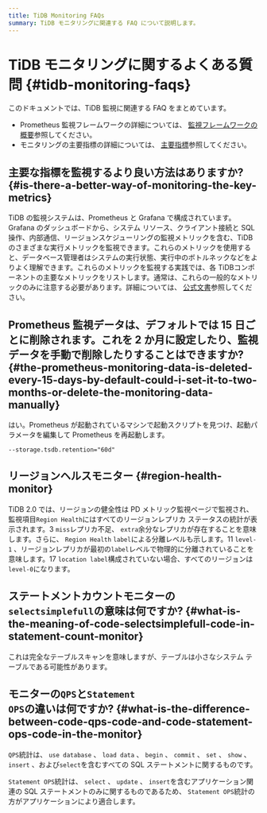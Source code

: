 ```yaml
---
title: TiDB Monitoring FAQs
summary: TiDB モニタリングに関連する FAQ について説明します。
---
```


# TiDB モニタリングに関するよくある質問 {#tidb-monitoring-faqs}

このドキュメントでは、TiDB 監視に関連する FAQ をまとめています。

-   Prometheus 監視フレームワークの詳細については、 [監視フレームワークの概要](/tidb-monitoring-framework.md)参照してください。
-   モニタリングの主要指標の詳細については、 [主要指標](/grafana-overview-dashboard.md)参照してください。

## 主要な指標を監視するより良い方法はありますか? {#is-there-a-better-way-of-monitoring-the-key-metrics}

TiDB の監視システムは、Prometheus と Grafana で構成されています。Grafana のダッシュボードから、システム リソース、クライアント接続と SQL 操作、内部通信、リージョンスケジューリングの監視メトリックを含む、TiDB のさまざまな実行メトリックを監視できます。これらのメトリックを使用すると、データベース管理者はシステムの実行状態、実行中のボトルネックなどをよりよく理解できます。これらのメトリックを監視する実践では、各 TiDBコンポーネントの主要なメトリックをリストします。通常は、これらの一般的なメトリックのみに注意する必要があります。詳細については、 [公式文書](/grafana-overview-dashboard.md)参照してください。

## Prometheus 監視データは、デフォルトでは 15 日ごとに削除されます。これを 2 か月に設定したり、監視データを手動で削除したりすることはできますか? {#the-prometheus-monitoring-data-is-deleted-every-15-days-by-default-could-i-set-it-to-two-months-or-delete-the-monitoring-data-manually}

はい。Prometheus が起動されているマシンで起動スクリプトを見つけ、起動パラメータを編集して Prometheus を再起動します。

    --storage.tsdb.retention="60d"

## リージョンヘルスモニター {#region-health-monitor}

TiDB 2.0 では、リージョンの健全性は PD メトリック監視ページで監視され、監視項目`Region Health`にはすべてのリージョンレプリカ ステータスの統計が表示されます。3 `miss`レプリカ不足、 `extra`余分なレプリカが存在することを意味します。さらに、 `Region Health` `label`による分離レベルも示します。11 `level-1` 、リージョンレプリカが最初の`label`レベルで物理的に分離されていることを意味します。17 `location label`構成されていない場合、すべてのリージョンは`level-0`になります。

## ステートメントカウントモニターの<code>selectsimplefull</code>の意味は何ですか? {#what-is-the-meaning-of-code-selectsimplefull-code-in-statement-count-monitor}

これは完全なテーブルスキャンを意味しますが、テーブルは小さなシステム テーブルである可能性があります。

## モニターの<code>QPS</code>と<code>Statement OPS</code>の違いは何ですか? {#what-is-the-difference-between-code-qps-code-and-code-statement-ops-code-in-the-monitor}

`QPS`統計は、 `use database` 、 `load data` 、 `begin` 、 `commit` 、 `set` 、 `show` 、 `insert` 、および`select`を含むすべての SQL ステートメントに関するものです。

`Statement OPS`統計は、 `select` 、 `update` 、 `insert`を含むアプリケーション関連の SQL ステートメントのみに関するものであるため、 `Statement OPS`統計の方がアプリケーションにより適合します。

